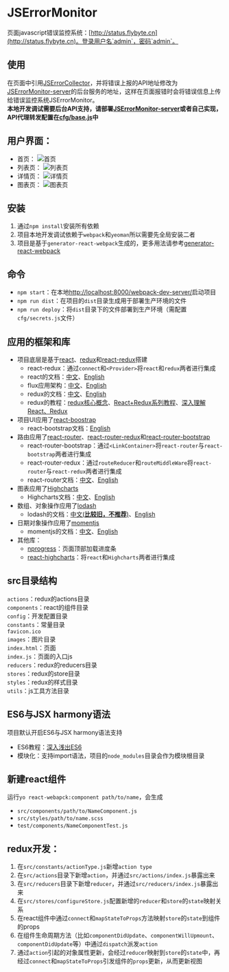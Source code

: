 # JSErrorMonitor
页面javascript错误监控系统：[http://status.flybyte.cn](http://status.flybyte.cn)。登录用户名`admin`，密码`admin`。

## 使用
在页面中引用[JSErrorCollector](https://github.com/icefox0801/JSErrorCollector)，并将错误上报的API地址修改为[JSErrorMonitor-server](https://github.com/icefox0801/JSErrorMonitor-server)的后台服务的地址，这样在页面报错时会将错误信息上传给错误监控系统JSErrorMonitor。  
**本地开发调试需要后台API支持，请部署[JSErrorMonitor-server](https://github.com/icefox0801/JSErrorMonitor-server)或者自己实现，API代理转发配置在[cfg/base.js](https://github.com/icefox0801/JSErrorMonitor/blob/master/cfg/base.js)中**

## 用户界面：
+ 首页：
![首页](https://cloud.githubusercontent.com/assets/3138397/14552342/053260fe-0310-11e6-9527-17e2219ff56d.png)
+ 列表页：
![列表页](https://cloud.githubusercontent.com/assets/3138397/14552358/2f640698-0310-11e6-94d4-9eb20fd8bb47.png)
+ 详情页：
![详情页](https://cloud.githubusercontent.com/assets/3138397/14552374/52c30508-0310-11e6-9dc2-59dccd386b30.png)
+ 图表页：
![图表页](https://cloud.githubusercontent.com/assets/3138397/14552391/728491ea-0310-11e6-8a8c-2d3257fbf54b.png)

## 安装
1. 通过`npm install`安装所有依赖 
2. 项目本地开发调试依赖于`webpack`和`yeoman`所以需要先全局安装二者
3. 项目是基于`generator-react-webpack`生成的，更多用法请参考[generator-react-webpack](https://github.com/newtriks/generator-react-webpack)

## 命令
+ `npm start`：在本地[http://localhost:8000/webpack-dev-server/](http://localhost:8000/webpack-dev-server/)启动项目
+ `npm run dist`：在项目的`dist`目录生成用于部署生产环境的文件
+ `npm run deploy`：将`dist`目录下的文件部署到生产环境（需配置`cfg/secrets.js`文件）

## 应用的框架和库
+ 项目底层是基于[react](https://facebook.github.io/react/)、[redux](https://github.com/reactjs/redux)和[react-redux](https://github.com/reactjs/react-redux)搭建
  + react-redux：通过`connect`和`<Provider>`将`react`和`redux`两者进行集成 
  + react的文档：[中文](http://reactjs.cn/react/docs/getting-started.html)、[English](http://reactjs.cn/react/docs/getting-started.html)
  + flux应用架构：[中文](https://facebook.github.io/flux/docs/overview.html)、[English](http://reactjs.cn/react/docs/flux-overview.html)
  + redux的文档：[中文](http://cn.redux.js.org/)、[English](http://redux.js.org/)
  + redux的教程：[redux核心概念](http://www.jianshu.com/p/3334467e4b32)、[React+Redux系列教程](https://github.com/lewis617/react-redux-tutorial)、[深入理解React、Redux](http://www.jianshu.com/p/0e42799be566)
+ 项目UI应用了[react-boostrap](https://github.com/react-bootstrap/react-bootstrap)
  + react-bootstrap文档：[English](http://react-bootstrap.github.io/)
+ 路由应用了[react-router](https://github.com/reactjs/react-router)、[react-router-redux](https://github.com/reactjs/react-router-redux)和[react-router-bootstrap](https://github.com/react-bootstrap/react-router-bootstrap)
  + react-router-bootstrap：通过`<LinkContainer>`将`react-router`与`react-bootstrap`两者进行集成
  + react-router-redux：通过`routeReducer`和`routeMiddleWare`将`react-router`与`react-redux`两者进行集成
  + react-router文档：[中文](http://react-guide.github.io/react-router-cn/)、[English](https://github.com/reactjs/react-router/tree/master/docs)
+ 图表应用了[Highcharts](http://www.highcharts.com/)
  + Highcharts文档：[中文](http://www.hcharts.cn/api/index.php)、[English](http://api.highcharts.com/highcharts)
+ 数组、对象操作应用了[lodash](https://github.com/lodash/lodash)
  + lodash的文档：[中文(**比较旧，不推荐**)](http://lodashjs.com/docs/)、[English](https://lodash.com/docs)
+ 日期对象操作应用了[momentjs](https://github.com/moment/moment)
  + momentjs的文档：[中文](http://momentjs.cn/docs/)、[English](http://momentjs.com/docs/)
+ 其他库：
  + [nprogress](https://github.com/rstacruz/nprogress)：页面顶部加载进度条
  + [react-highcharts](https://github.com/kirjs/react-highcharts)：将`react`和`Highcharts`两者进行集成
  
## src目录结构
`actions`：redux的actions目录  
`components`：react的组件目录  
`config`：开发配置目录  
`constants`：常量目录  
`favicon.ico`  
`images`：图片目录  
`index.html`：页面  
`index.js`：页面的入口js  
`reducers`：redux的reducers目录  
`stores`：redux的store目录  
`styles`：redux的样式目录  
`utils`：js工具方法目录  

## ES6与JSX harmony语法
项目默认开启ES6与JSX harmony语法支持
+ ES6教程：[深入浅出ES6](http://www.infoq.com/cn/minibooks/ES6-in-Depth?utm_campaign=rightbar_v2&utm_source=infoq&utm_medium=minibooks_link&utm_content=link_text)
+ 模块化：支持import语法，项目的`node_modules`目录会作为模块根目录

## 新建react组件
运行`yo react-webapck:component path/to/name`，会生成
  + `src/components/path/to/NameComponent.js`
  + `src/styles/path/to/name.scss`
  + `test/components/NameComponentTest.js`

## redux开发：
  1. 在`src/constants/actionType.js`新增`action type`
  2. 在`src/actions`目录下新增`action`，并通过`src/actions/index.js`暴露出来
  3. 在`src/reducers`目录下新增`reducer`，并通过`src/reducers/index.js`暴露出来
  4. 在`src/stores/configureStore.js`配置新增的`reducer`和`store`的`state`映射关系
  5. 在react组件中通过`connect`和`mapStateToProps`方法映射`store`的`state`到组件的props
  6. 在组件生命周期方法（比如`componentDidUpdate`、`componentWillUpmount`、`componentDidUpdate`等）中通过`dispatch`派发`action`
  7. 通过`action`引起的对象属性更新，会经过`reducer`映射到`store`的`state`中，再经过`connect`和`mapStateToProps`引发组件的`props`更新，从而更新视图
